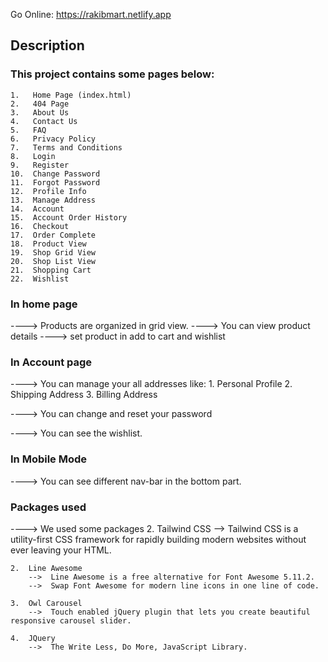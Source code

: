 Go Online: https://rakibmart.netlify.app

## Description

### This project contains some pages below:
    1.	 Home Page (index.html)
    2.	 404 Page
    3.	 About Us
    4.   Contact Us
    5.   FAQ
    6.   Privacy Policy
    7.   Terms and Conditions
    8.   Login
    9.   Register
    10.  Change Password
    11.  Forgot Password
    12.  Profile Info
    13.  Manage Address
    14.  Account
    15.  Account Order History
    16.  Checkout
    17.  Order Complete
    18.  Product View
    19.  Shop Grid View
    20.  Shop List View
    21.  Shopping Cart
    22.  Wishlist

### In home page
----> Products are organized in grid view.
----> You can view product details
----> set product in add to cart and wishlist

### In Account page
----> You can manage your all addresses like:
    1.  Personal Profile
    2.  Shipping Address
    3.  Billing Address

----> You can change and reset your password

----> You can see the wishlist.

### In Mobile Mode
----> You can see different nav-bar in the bottom part.

### Packages used
----> We used some packages
    2.  Tailwind CSS
        -->  Tailwind CSS is a utility-first CSS framework for rapidly building modern websites without ever leaving your HTML.

    2.  Line Awesome
        -->  Line Awesome is a free alternative for Font Awesome 5.11.2.
        -->  Swap Font Awesome for modern line icons in one line of code.

    3.  Owl Carousel
        -->  Touch enabled jQuery plugin that lets you create beautiful responsive carousel slider.

    4.  JQuery
        -->  The Write Less, Do More, JavaScript Library.